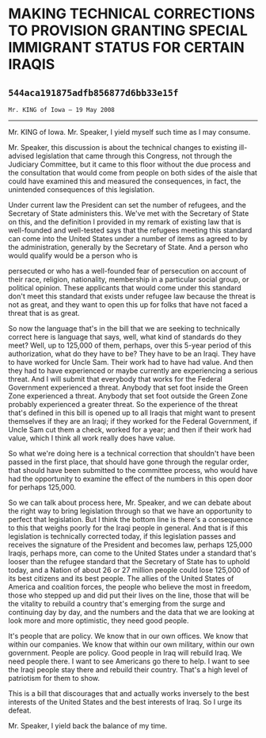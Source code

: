 # MAKING TECHNICAL CORRECTIONS TO PROVISION GRANTING SPECIAL IMMIGRANT  STATUS FOR CERTAIN IRAQIS
## `544aca191875adfb856877d6bb33e15f`
`Mr. KING of Iowa — 19 May 2008`

---


Mr. KING of Iowa. Mr. Speaker, I yield myself such time as I may 
consume.

Mr. Speaker, this discussion is about the technical changes to 
existing ill-advised legislation that came through this Congress, not 
through the Judiciary Committee, but it came to this floor without the 
due process and the consultation that would come from people on both 
sides of the aisle that could have examined this and measured the 
consequences, in fact, the unintended consequences of this legislation.

Under current law the President can set the number of refugees, and 
the Secretary of State administers this. We've met with the Secretary 
of State on this, and the definition I provided in my remark of 
existing law that is well-founded and well-tested says that the 
refugees meeting this standard can come into the United States under a 
number of items as agreed to by the administration, generally by the 
Secretary of State. And a person who would qualify would be a person 
who is


persecuted or who has a well-founded fear of persecution on account of 
their race, religion, nationality, membership in a particular social 
group, or political opinion. These applicants that would come under 
this standard don't meet this standard that exists under refugee law 
because the threat is not as great, and they want to open this up for 
folks that have not faced a threat that is as great.

So now the language that's in the bill that we are seeking to 
technically correct here is language that says, well, what kind of 
standards do they meet? Well, up to 125,000 of them, perhaps, over this 
5-year period of this authorization, what do they have to be? They have 
to be an Iraqi. They have to have worked for Uncle Sam. Their work had 
to have had value. And then they had to have experienced or maybe 
currently are experiencing a serious threat. And I will submit that 
everybody that works for the Federal Government experienced a threat. 
Anybody that set foot inside the Green Zone experienced a threat. 
Anybody that set foot outside the Green Zone probably experienced a 
greater threat. So the experience of the threat that's defined in this 
bill is opened up to all Iraqis that might want to present themselves 
if they are an Iraqi; if they worked for the Federal Government, if 
Uncle Sam cut them a check, worked for a year; and then if their work 
had value, which I think all work really does have value.

So what we're doing here is a technical correction that shouldn't 
have been passed in the first place, that should have gone through the 
regular order, that should have been submitted to the committee 
process, who would have had the opportunity to examine the effect of 
the numbers in this open door for perhaps 125,000.

So we can talk about process here, Mr. Speaker, and we can debate 
about the right way to bring legislation through so that we have an 
opportunity to perfect that legislation. But I think the bottom line is 
there's a consequence to this that weighs poorly for the Iraqi people 
in general. And that is if this legislation is technically corrected 
today, if this legislation passes and receives the signature of the 
President and becomes law, perhaps 125,000 Iraqis, perhaps more, can 
come to the United States under a standard that's looser than the 
refugee standard that the Secretary of State has to uphold today, and a 
Nation of about 26 or 27 million people could lose 125,000 of its best 
citizens and its best people. The allies of the United States of 
America and coalition forces, the people who believe the most in 
freedom, those who stepped up and did put their lives on the line, 
those that will be the vitality to rebuild a country that's emerging 
from the surge and continuing day by day, and the numbers and the data 
that we are looking at look more and more optimistic, they need good 
people.

It's people that are policy. We know that in our own offices. We know 
that within our companies. We know that within our own military, within 
our own government. People are policy. Good people in Iraq will rebuild 
Iraq. We need people there. I want to see Americans go there to help. I 
want to see the Iraqi people stay there and rebuild their country. 
That's a high level of patriotism for them to show.

This is a bill that discourages that and actually works inversely to 
the best interests of the United States and the best interests of Iraq. 
So I urge its defeat.

Mr. Speaker, I yield back the balance of my time.